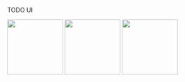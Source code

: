 TODO UI

<img src="https://user-images.githubusercontent.com/106862063/172365851-b152ae7d-2c82-49e8-9de4-7e06799d0c7d.jpeg" width="128">         <img src="https://user-images.githubusercontent.com/106862063/172365877-b0633e6f-cb83-464e-8d33-46b0a82cc2c1.jpeg" width="128">         <img src="https://user-images.githubusercontent.com/106862063/172365883-c2f91d71-17a0-4424-8f54-df6803bc347f.jpeg" width="128">
